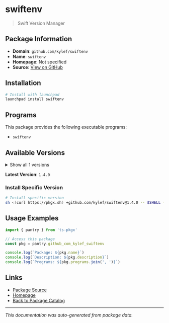 # swiftenv

> Swift Version Manager

## Package Information

- **Domain**: `github.com/kylef/swiftenv`
- **Name**: `swiftenv`
- **Homepage**: Not specified
- **Source**: [View on GitHub](https://github.com/pkgxdev/pantry/tree/main/projects/github.com/kylef/swiftenv/package.yml)

## Installation

```bash
# Install with launchpad
launchpad install swiftenv
```

## Programs

This package provides the following executable programs:

- `swiftenv`

## Available Versions

<details>
<summary>Show all 1 versions</summary>

- `1.4.0`

</details>

**Latest Version**: `1.4.0`

### Install Specific Version

```bash
# Install specific version
sh <(curl https://pkgx.sh) +github.com/kylef/swiftenv@1.4.0 -- $SHELL -i
```

## Usage Examples

```typescript
import { pantry } from 'ts-pkgx'

// Access this package
const pkg = pantry.github_com_kylef_swiftenv

console.log(`Package: ${pkg.name}`)
console.log(`Description: ${pkg.description}`)
console.log(`Programs: ${pkg.programs.join(', ')}`)
```

## Links

- [Package Source](https://github.com/pkgxdev/pantry/tree/main/projects/github.com/kylef/swiftenv/package.yml)
- [Homepage](#)
- [Back to Package Catalog](../package-catalog.md)

---

*This documentation was auto-generated from package data.*
